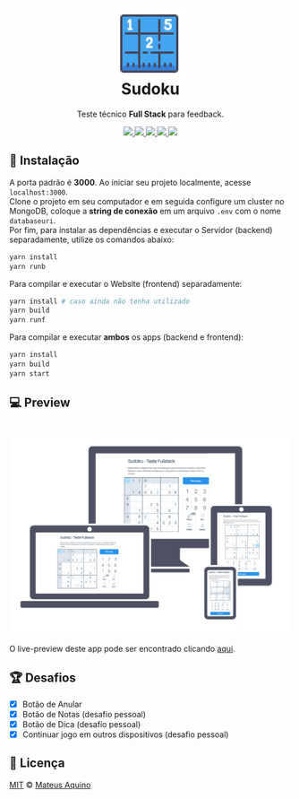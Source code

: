 <h1 align="center">
    <img src="./frontend/src/img/sudoku.png" align="center"></img>
    <br/>Sudoku
</h1>
<p align="center">Teste técnico <strong>Full Stack</strong> para feedback.</p>

<p align="center">
  <a aria-label="Versão do Node" href="https://github.com/nodejs/node/blob/master/doc/changelogs/CHANGELOG_V12.md#12.18.4">
    <img src="https://img.shields.io/badge/node.js@lts-12.18.4-informational?logo=Node.JS"></img>
  </a>
  <a aria-label="Versão do Express.js" href="https://expressjs.com/en/changelog/4x.html#4.17.1">
    <img src="https://img.shields.io/badge/express.js-4.17.1-informational?logo=JavaScript"></img>
  </a>
  <a aria-label="Versão do Sass" href="https://www.npmjs.com/package/node-sass/v/5.0.0">
    <img src="https://img.shields.io/badge/node--sass-5.0.0-informational?logo=Sass"></img>
  </a>
  <a aria-label="Build Status" href="https://travis-ci.org/MateusAquino/sudoku">
    <img src="https://travis-ci.org/MateusAquino/sudoku.svg?branch=master"></img>
  </a>
  <a aria-label="Desafios" href="#-desafios">
  	<img src="https://img.shields.io/badge/desafios-OK-blueviolet"></img>
  </a>
</p>

## 🚀 Instalação
A porta padrão é **3000**. Ao iniciar seu projeto localmente, acesse `localhost:3000`.  
Clone o projeto em seu computador e em seguida configure um cluster no MongoDB, coloque a **string de conexão** em um arquivo `.env` com o nome `databaseuri`.    
Por fim, para instalar as dependências e executar o Servidor (backend) separadamente, utilize os comandos abaixo:
```bash
yarn install
yarn runb
```

Para compilar e executar o Website (frontend) separadamente:
```bash
yarn install # caso ainda não tenha utilizado
yarn build
yarn runf
```

Para compilar e executar **ambos** os apps (backend e frontend):
```bash
yarn install
yarn build
yarn start
```

## 💻 Preview
<h1 align="center">
    <img src="./responsiveness.webp" align="center"></img>
</h1>
<p>O live-preview deste app pode ser encontrado clicando <a aria-label="Live Preview" href="https://feedback-sudoku.herokuapp.com/">aqui</a>.</p>

## 🏆 Desafios
- [x] Botão de Anular
- [x] Botão de Notas (desafio pessoal)
- [x] Botão de Dica (desafio pessoal)
- [x] Continuar jogo em outros dispositivos (desafio pessoal)

## 📜 Licença

[MIT](./LICENSE) &copy; [Mateus Aquino](https://www.linkedin.com/in/mateusaquino/)
